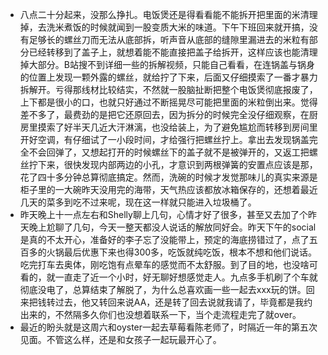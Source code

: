 - 八点二十分起来，没那么挣扎。电饭煲还是得看看能不能拆开把里面的米清理掉，去洗米煮饭的时候就闻到一股变质大米的味道。下午下班回来就开搞，没有足够长的螺丝刀而无法从底部拆，听声音从底部的缝隙里漏进去的米粒有部分已经转移到了盖子上，就想着能不能直接把盖子给拆开，这样应该也能清理掉大部分。B站搜不到详细一些的拆解视频，只能自己看看，在连锅盖与锅身的位置上发现一颗外露的螺丝，就给拧了下来，后面又仔细摸索了一番才暴力拆解开。亏得那线材比较结实，不然就一股脑扯断把整个电饭煲彻底报废了，上下都是很小的口，也就只好通过不断摇晃尽可能把里面的米粒倒出来。觉得差不多了，最费劲的是把它还原回去，因为拆分的时候完全没仔细观察，在厨房里摸索了好半天几近大汗淋漓，也没给装上，为了避免尴尬而转移到房间里开好空调，有仔细试了一小段时间，才给强行把螺丝拧上。拿出去发现锅盖完全不会回弹了，又想起打开的时候螺丝下的盖子就不是被弹开的，又返工把螺丝拧下来，很快发现内部两边的小孔，才意识到两根弹簧的安置点应该是那，花了四十多分钟总算彻底搞定。然而，洗碗的时候才发觉那味儿的真实来源是柜子里的一大碗昨天没用完的海带，天气热应该都放冰箱保存的，还想着最近几天的菜多到吃不过来呢，现在这一样就只能进入垃圾桶了。
- 昨天晚上十一点左右和Shelly聊上几句，心情才好了很多，甚至又去加了个昨天晚上尬聊了几句，今天一整天都没人说话的解放同好会。昨天下午的social是真的不太开心，准备好的李子忘了没能带上，预定的海底捞错过了，点了五百多的火锅最后优惠下来也得300多，吃饭就纯吃饭，根本不想和他们说话。吃完打车去奥体，刚吃饱有点晕车的感觉而不太舒服。到了目的地，也没啥可看的，就一直走了近一个小时，好无聊好想感觉走人。九点多手机刷了个车就彻底没电了，总算结束了解脱了，为什么总喜欢画一些一起去xxx玩的饼。回来把钱转过去，他又转回来说AA，还是转了回去说就我请了，毕竟都是我约出来的，不然隔多久你们也没想着联系一下，当个走流程走完了就over。
- 最近的盼头就是这周六和oyster一起去草莓看陈老师了，时隔近一年的第五次见面。不管这么样，还是和女孩子一起玩最开心了。